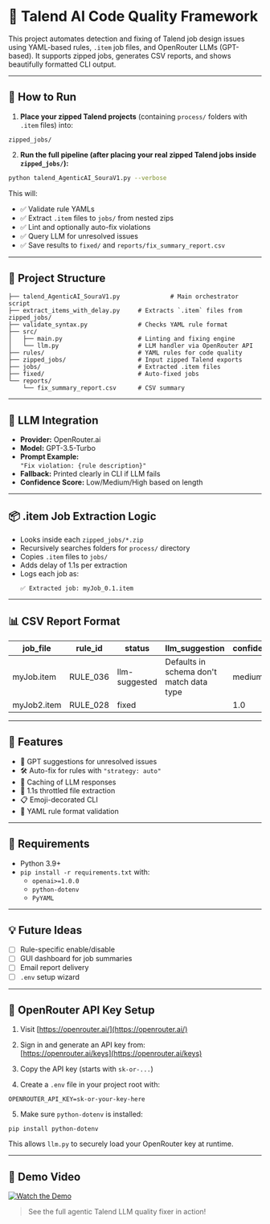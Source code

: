 # 🧠 Talend AI Code Quality Framework

This project automates detection and fixing of Talend job design issues using YAML-based rules, `.item` job files, and OpenRouter LLMs (GPT-based). It supports zipped jobs, generates CSV reports, and shows beautifully formatted CLI output.

---

## 🚀 How to Run

1. **Place your zipped Talend projects** (containing `process/` folders with `.item` files) into:

```
zipped_jobs/
```

2. **Run the full pipeline (after placing your real zipped Talend jobs inside `zipped_jobs/`):**

```bash
python talend_AgenticAI_SouraV1.py --verbose
```

This will:
- ✅ Validate rule YAMLs
- ✅ Extract `.item` files to `jobs/` from nested zips
- ✅ Lint and optionally auto-fix violations
- ✅ Query LLM for unresolved issues
- ✅ Save results to `fixed/` and `reports/fix_summary_report.csv`

---

## 📁 Project Structure

```
├── talend_AgenticAI_SouraV1.py              # Main orchestrator script
├── extract_items_with_delay.py     # Extracts `.item` files from zipped_jobs/
├── validate_syntax.py              # Checks YAML rule format
├── src/
│   ├── main.py                     # Linting and fixing engine
│   └── llm.py                      # LLM handler via OpenRouter API
├── rules/                          # YAML rules for code quality
├── zipped_jobs/                    # Input zipped Talend exports
├── jobs/                           # Extracted .item files
├── fixed/                          # Auto-fixed jobs
└── reports/
    └── fix_summary_report.csv      # CSV summary
```

---

## 🤖 LLM Integration

- **Provider:** OpenRouter.ai
- **Model:** GPT-3.5-Turbo
- **Prompt Example:**  
  `"Fix violation: {rule description}"`
- **Fallback:** Printed clearly in CLI if LLM fails
- **Confidence Score:** Low/Medium/High based on length

---

## 📦 .item Job Extraction Logic

- Looks inside each `zipped_jobs/*.zip`
- Recursively searches folders for `process/` directory
- Copies `.item` files to `jobs/`
- Adds delay of 1.1s per extraction
- Logs each job as:
  ```
  ✅ Extracted job: myJob_0.1.item
  ```

---

## 📊 CSV Report Format

| job_file      | rule_id | status        | llm_suggestion                            | confidence |
|---------------|---------|----------------|-------------------------------------------|------------|
| myJob.item    | RULE_036 | llm-suggested | Defaults in schema don't match data type | medium     |
| myJob2.item   | RULE_028 | fixed          |                                           | 1.0        |

---

## 🧠 Features

- 💬 GPT suggestions for unresolved issues
- 🛠 Auto-fix for rules with `"strategy: auto"`
- 🔄 Caching of LLM responses
- 🐢 1.1s throttled file extraction
- 📋 Emoji-decorated CLI
- 🧪 YAML rule format validation

---

## 🧰 Requirements

- Python 3.9+
- `pip install -r requirements.txt` with:
  - `openai>=1.0.0`
  - `python-dotenv`
  - `PyYAML`

---

## 💡 Future Ideas

- [ ] Rule-specific enable/disable
- [ ] GUI dashboard for job summaries
- [ ] Email report delivery
- [ ] `.env` setup wizard

---

## 🔐 OpenRouter API Key Setup

1. Visit [https://openrouter.ai/](https://openrouter.ai/)
2. Sign in and generate an API key from:  
   [https://openrouter.ai/keys](https://openrouter.ai/keys)
3. Copy the API key (starts with `sk-or-...`)

4. Create a `.env` file in your project root with:
```
OPENROUTER_API_KEY=sk-or-your-key-here
```

5. Make sure `python-dotenv` is installed:
```
pip install python-dotenv
```

This allows `llm.py` to securely load your OpenRouter key at runtime.


---

## 🎥 Demo Video

[![Watch the Demo](https://img.youtube.com/vi/H0oVfQjiWkk/maxresdefault.jpg)](https://youtu.be/H0oVfQjiWkk)

> See the full agentic Talend LLM quality fixer in action!
